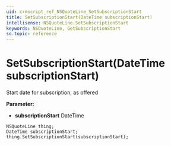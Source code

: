 ```yaml
---
uid: crmscript_ref_NSQuoteLine_SetSubscriptionStart
title: SetSubscriptionStart(DateTime subscriptionStart)
intellisense: NSQuoteLine.SetSubscriptionStart
keywords: NSQuoteLine, GetSubscriptionStart
so.topic: reference
---
```


# SetSubscriptionStart(DateTime subscriptionStart)

Start date for subscription, as offered

**Parameter:** 
 - **subscriptionStart** DateTime

```crmscript
NSQuoteLine thing;
DateTime subscriptionStart;
thing.SetSubscriptionStart(subscriptionStart);
```

